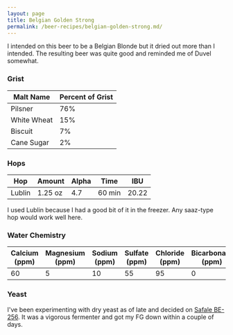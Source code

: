 ```yaml
---
layout: page
title: Belgian Golden Strong
permalink: /beer-recipes/belgian-golden-strong.md/
---
```


I intended on this beer to be a Belgian Blonde but it dried out more than I intended. The resulting beer was quite good and reminded me of Duvel somewhat.

### Grist

| Malt Name   | Percent of Grist |
|-------------|------------------|
| Pilsner     | 76%              |
| White Wheat | 15%              |
| Biscuit     | 7%               |
| Cane Sugar  | 2%               |

### Hops

| Hop    | Amount  | Alpha | Time   | IBU   |
|--------|---------|-------|--------|-------|
| Lublin | 1.25 oz | 4.7   | 60 min | 20.22 |

I used Lublin because I had a good bit of it in the freezer. Any saaz-type hop would work well here.

### Water Chemistry

| Calcium (ppm) | Magnesium (ppm) | Sodium (ppm) | Sulfate (ppm) | Chloride (ppm) | Bicarbonate (ppm) |
|---------------|-----------------|--------------|---------------|----------------|-------------------|
| 60            | 5               | 10           | 55            | 95             | 0                 |

### Yeast

I've been experimenting with dry yeast as of late and decided on [Safale BE-256](https://fermentis.com/en/fermentation-solutions/you-create-beer/safale-be-256/). It was a vigorous fermenter and got my FG down within a couple of days.